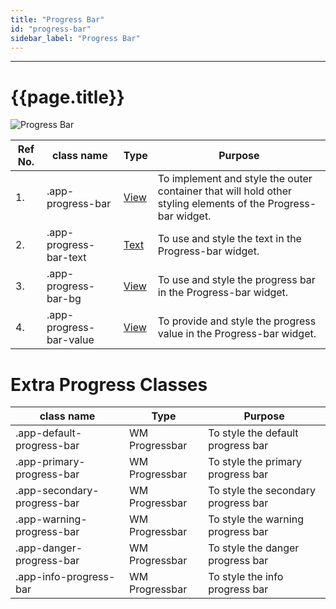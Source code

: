 ```yaml
---
title: "Progress Bar"
id: "progress-bar"
sidebar_label: "Progress Bar"
---
```

---

# {{page.title}}

![Progress Bar](/learn/assets/react-native-styles/progress-bar.png)

| Ref No. | class name  | Type | Purpose |
| ---- |-----------|---------|---------|
| 1. |.app-progress-bar| [View](/learn/react-native/widgets/view) | To implement and style the outer container that will hold other styling elements of the Progress-bar widget.|
| 2. |.app-progress-bar-text| [Text](/learn/react-native/widgets/text) | To use and style the text in the Progress-bar widget.|
| 3. |.app-progress-bar-bg| [View](/learn/react-native/widgets/view) | To use and style the progress bar in the Progress-bar widget.|
| 4. |.app-progress-bar-value| [View](/learn/react-native/widgets/view) | To provide and style the progress value in the  Progress-bar widget.|

# Extra Progress Classes

| class name | Type | Purpose |
|-----------|---------|---------|
|.app-default-progress-bar|WM Progressbar|To style the default progress bar |
|.app-primary-progress-bar|WM Progressbar|To style the primary progress bar |
|.app-secondary-progress-bar|WM Progressbar|To style the secondary progress bar |
|.app-warning-progress-bar|WM Progressbar|To style the warning progress bar |
|.app-danger-progress-bar|WM Progressbar|To style the danger progress bar |
|.app-info-progress-bar|WM Progressbar|To style the info progress bar |
